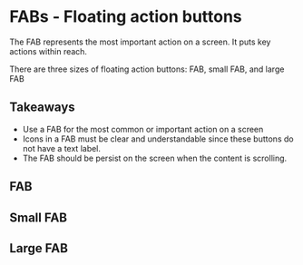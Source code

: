 # FABs - Floating action buttons
The FAB represents the most important action on a screen. It puts key actions within reach.

There are three sizes of floating action buttons: FAB, small FAB, and large FAB

## Takeaways
- Use a FAB for the most common or important action on a screen
- Icons in a FAB must be clear and understandable since these buttons do not have a text label.
- The FAB should be persist on the screen when the content is scrolling.

## FAB

## Small FAB

## Large FAB
